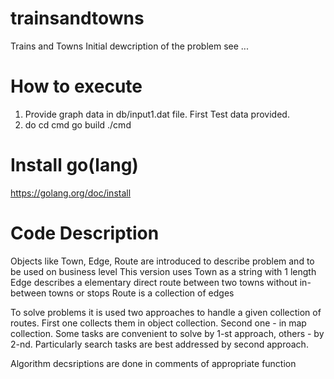 # trainsandtowns
 Trains and Towns
 Initial dewcription of the problem see ...

 # How to execute
 1. Provide graph data in db/input1.dat file. First Test data provided.
 2. do
 cd cmd
 go build
 ./cmd

 # Install go(lang)
 https://golang.org/doc/install

# Code Description
Objects like Town, Edge, Route are introduced to describe problem and to be used on business level
This version uses Town as a string with 1 length
Edge describes a elementary direct route between two towns without in-between towns or stops
Route is a collection of edges

To solve problems it is used two approaches to handle a given collection of routes.
First one collects them in object collection.
Second one - in map collection.
Some tasks are convenient to solve by 1-st approach, others - by 2-nd.
Particularly search tasks are best addressed by second approach.

Algorithm decsriptions are done in comments of appropriate function
